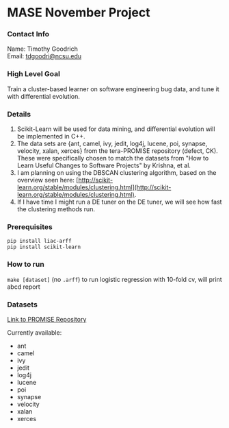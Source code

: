 # MASE November Project

### Contact Info 
Name: Timothy Goodrich  
Email: tdgoodri@ncsu.edu

### High Level Goal
Train a cluster-based learner on software engineering bug data, and tune it with differential evolution.  

### Details
1. Scikit-Learn will be used for data mining, and differential evolution will be implemented in C++. 
2. The data sets are {ant, camel, ivy, jedit, log4j, lucene, poi, synapse, velocity, xalan, xerces} from the tera-PROMISE repository (defect, CK). These were specifically chosen to match the datasets from "How to Learn Useful Changes to Software Projects" by Krishna, et al. 
3. I am planning on using the DBSCAN clustering algorithm, based on the overview seen here: [http://scikit-learn.org/stable/modules/clustering.html](http://scikit-learn.org/stable/modules/clustering.html).
4. If I have time I might run a DE tuner on the DE tuner, we will see how fast the clustering methods run.

### Prerequisites

`pip install liac-arff`  
`pip install scikit-learn`  


### How to run

`make [dataset]` (no `.arff`) to run logistic regression with 10-fold cv, will print abcd report

### Datasets

[Link to PROMISE Repository](http://openscience.us/repo/defect/ck/)

Currently available:  
* ant
* camel
* ivy
* jedit
* log4j
* lucene
* poi
* synapse
* velocity
* xalan
* xerces